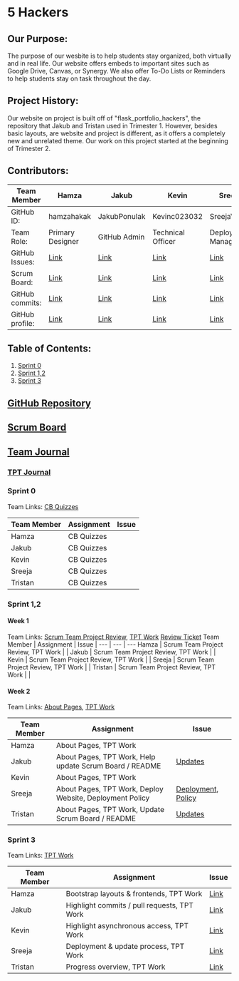 
# 5 Hackers
## Our Purpose:
The purpose of our wesbite is to help students stay organized, both virtually and in real life. Our website offers embeds to important sites such as Google Drive, Canvas, or Synergy. We also offer To-Do Lists or Reminders to help students stay on task throughout the day.
## Project History:
Our website on project is built off of "flask_portfolio_hackers", the repository that Jakub and Tristan used in Trimester 1. However, besides basic layouts, are website and project is different, as it offers a completely new and unrelated theme. Our work on this project started at the beginning of Trimester 2.
## Contributors:
Team Member | Hamza | Jakub | Kevin | Sreeja | Tristan |
--- | --- | --- | --- | --- | ---
GitHub ID: | hamzahakak | JakubPonulak | Kevinc023032 | SreejaVad | senTristanC |
Team Role: | Primary Designer | GitHub Admin | Technical Officer | Deployment Manager | Scrum Master |
GitHub Issues: | [Link](https://github.com/JakubPonulak/5_hackers/issues/assigned/hamzahakak) | [Link](https://github.com/JakubPonulak/5_hackers/issues/assigned/JakubPonulak) | [Link](https://github.com/JakubPonulak/5_hackers/issues/assigned/Kevinc023032) | [Link](https://github.com/JakubPonulak/5_hackers/issues/assigned/SreejaVad) | [Link](https://github.com/JakubPonulak/5_hackers/issues/assigned/senTristanC)
Scrum Board: | [Link](https://github.com/JakubPonulak/5_hackers/projects/1?card_filter_query=assignee%3Ahamzahakak)| [Link](https://github.com/JakubPonulak/5_hackers/projects/1?card_filter_query=assignee%3AJakubPonulak) | [Link](https://github.com/JakubPonulak/5_hackers/projects/1?card_filter_query=assignee%3AKevinc023032) | [Link](https://github.com/JakubPonulak/5_hackers/projects/1?card_filter_query=assignee%3ASreejaVad) | [Link](https://github.com/JakubPonulak/5_hackers/projects/1?card_filter_query=assignee%3AsenTristanC)
GitHub commits: | [Link](https://github.com/JakubPonulak/5_hackers/commits?author=hamzahakak) | [Link](https://github.com/JakubPonulak/5_hackers/commits?author=JakubPonulak) | [Link](https://github.com/JakubPonulak/5_hackers/commits?author=Kevinc023032) | [Link](https://github.com/JakubPonulak/5_hackers/commits?author=SreejaVad) | [Link](https://github.com/JakubPonulak/5_hackers/commits?author=senTristanC)
GitHub profile: | [Link](https://github.com/anika1sharma1) | [Link](https://github.com/JakubPonulak) | [Link](https://github.com/Kevinc023032) | [Link](https://github.com/SreejaVad) | [Link](https://github.com/senTristanC)
## Table of Contents:
1. [Sprint 0](https://github.com/JakubPonulak/5_hackers/blob/main/README.md#sprint-0)
2. [Sprint 1,2](https://github.com/JakubPonulak/5_hackers/blob/main/README.md#sprint-12)
3. [Sprint 3](https://github.com/JakubPonulak/5_hackers/blob/main/README.md#sprint-3)
## [GitHub Repository](https://github.com/JakubPonulak/5_hackers)
## [Scrum Board](https://github.com/JakubPonulak/5_hackers/projects/1)
## [Team Journal](https://docs.google.com/presentation/d/18iga0TGCSFYNBifNM4t4W3cC2LTcPm3Q6XIjjuCpFjA/edit?usp=sharing)
### [TPT Journal](https://docs.google.com/presentation/d/1AT39h9CxG4NIHYyiUUC_T8nwjfJDg2KpHYwVhEW2vXw/edit?usp=sharing)
### Sprint 0
Team Links: [CB Quizzes](https://github.com/JakubPonulak/5_hackers/issues/6)

Team Member | Assignment | Issue |
--- | --- | --- 
Hamza | CB Quizzes | |
Jakub | CB Quizzes | |
Kevin | CB Quizzes | |
Sreeja | CB Quizzes | |
Tristan | CB Quizzes | |

### Sprint 1,2
#### Week 1
Team Links: [Scrum Team Project Review](https://github.com/JakubPonulak/5_hackers/issues/7), [TPT Work](https://github.com/JakubPonulak/5_hackers/issues/8)
[Review Ticket](https://github.com/JakubPonulak/5_hackers/issues/21)
Team Member | Assignment | Issue |
--- | --- | --- 
Hamza | Scrum Team Project Review, TPT Work | |
Jakub | Scrum Team Project Review, TPT Work | |
Kevin | Scrum Team Project Review, TPT Work | |
Sreeja | Scrum Team Project Review, TPT Work | |
Tristan | Scrum Team Project Review, TPT Work | |

#### Week 2
Team Links: [About Pages](https://github.com/JakubPonulak/5_hackers/issues/1), [TPT Work](https://github.com/JakubPonulak/5_hackers/issues/9)

Team Member | Assignment | Issue |
--- | --- | --- 
Hamza | About Pages, TPT Work | |
Jakub | About Pages, TPT Work, Help update Scrum Board / README | [Updates](https://github.com/JakubPonulak/5_hackers/issues/23) |
Kevin | About Pages, TPT Work | |
Sreeja | About Pages, TPT Work, Deploy Website, Deployment Policy |[Deployment](https://github.com/JakubPonulak/5_hackers/issues/10), [Policy](https://github.com/JakubPonulak/5_hackers/issues/23) |
Tristan | About Pages, TPT Work, Update Scrum Board / README | [Updates](https://github.com/JakubPonulak/5_hackers/issues/23) |

### Sprint 3
Team Links: [TPT Work](https://github.com/JakubPonulak/5_hackers/issues/16)

Team Member | Assignment | Issue |
--- | --- | --- 
Hamza | Bootstrap layouts & frontends, TPT Work | [Link](https://github.com/JakubPonulak/5_hackers/issues/11) |
Jakub | Highlight commits / pull requests, TPT Work | [Link](https://github.com/JakubPonulak/5_hackers/issues/11) |
Kevin | Highlight asynchronous access, TPT Work | [Link](https://github.com/JakubPonulak/5_hackers/issues/11) |
Sreeja | Deployment & update process, TPT Work | [Link](https://github.com/JakubPonulak/5_hackers/issues/11) |
Tristan | Progress overview, TPT Work | [Link](https://github.com/JakubPonulak/5_hackers/issues/11) |
